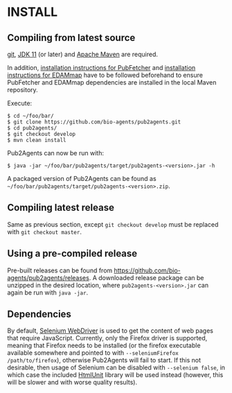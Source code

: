 # INSTALL

## Compiling from latest source

[git](https://git-scm.com/), [JDK 11](https://openjdk.org/) (or later) and [Apache Maven](https://maven.apache.org/) are required.

In addition, [installation instructions for PubFetcher](https://github.com/edamontology/pubfetcher/blob/master/INSTALL.md) and [installation instructions for EDAMmap](https://github.com/edamontology/edammap/blob/master/INSTALL.md) have to be followed beforehand to ensure PubFetcher and EDAMmap dependencies are installed in the local Maven repository.

Execute:

```shell
$ cd ~/foo/bar/
$ git clone https://github.com/bio-agents/pub2agents.git
$ cd pub2agents/
$ git checkout develop
$ mvn clean install
```

Pub2Agents can now be run with:

```shell
$ java -jar ~/foo/bar/pub2agents/target/pub2agents-<version>.jar -h
```

A packaged version of Pub2Agents can be found as `~/foo/bar/pub2agents/target/pub2agents-<version>.zip`.

## Compiling latest release

Same as previous section, except `git checkout develop` must be replaced with `git checkout master`.

## Using a pre-compiled release

Pre-built releases can be found from https://github.com/bio-agents/pub2agents/releases. A downloaded release package can be unzipped in the desired location, where `pub2agents-<version>.jar` can again be run with `java -jar`.

## Dependencies

By default, [Selenium WebDriver](https://www.selenium.dev/documentation/webdriver/) is used to get the content of web pages that require JavaScript. Currently, only the Firefox driver is supported, meaning that Firefox needs to be installed (or the firefox executable available somewhere and pointed to with ``--seleniumFirefox /path/to/firefox``), otherwise Pub2Agents will fail to start. If this not desirable, then usage of Selenium can be disabled with ``--selenium false``, in which case the included [HtmlUnit](https://htmlunit.sourceforge.io/) library will be used instead (however, this will be slower and with worse quality results).
